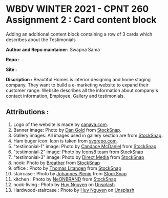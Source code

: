 # WBDV WINTER 2021 - CPNT 260 Assignment 2 : Card content block

Adding an additional content block containing a row of 3 cards which describes about the Testimonials

**Author and Repo maintainer:** Swapna Sama

**Repo :**

**Site :** 

**Discription :** Beautiful Homes is interior designing and home staging company. They want to build a e-marketing website to expand their customer range. Website describes all the information about company's contact information, Employee, Gallery and testimonials.

## Attributions :

1. Logo of the website is made by [canava.com](https://www.canva.com).
2. Banner image: Photo by [Dan Gold](https://stocksnap.io/author/35902) from [StockSnap](https://stocksnap.io").
3. Gallery images: All images used in gallery section are from [StockSnap](https://stocksnap.io").
4. Ham buger icon: Icon is taken from [svgrepo.com](https://www.svgrepo.com/).
5. "testimonial-1" image: Photo by [Candace McDaniel](https://stocksnap.io/author/candacemcdaniel) from [StockSnap](https://stocksnap.io")
6. "testimonial-2" image: Photo by [Icons8 team]("https://stocksnap.io/author/icons8") from [StockSnap](https://stocksnap.io")
7. "testimonial-3" image: Photo by [Direct Media]("https://stocksnap.io/author/directmedia") from [StockSnap](https://stocksnap.io")
8. nook: Photo by <a href="https://stocksnap.io/author/746">Breather</a> from <a href="https://stocksnap.io">StockSnap</a>
9. office : Photo by <a href="https://stocksnap.io/author/29374">Thomas Litangen</a> from <a href="https://stocksnap.io">StockSnap</a>
10. staircase : Photo by <a href="https://stocksnap.io/author/jplenio">Johannes Plenio</a> from <a href="https://stocksnap.io">StockSnap</a>
11. kitchen : Photo by <a href="https://stocksnap.io/author/42732">NeONBRAND</a> from <a href="https://stocksnap.io">StockSnap</a>
12. nook-living : <span>Photo by <a href="https://unsplash.com/@huynguyen_pch?utm_source=unsplash&amp;utm_medium=referral&amp;utm_content=creditCopyText">Huy Nguyen</a> on <a href="https://unsplash.com/s/photos/interior-designer?utm_source=unsplash&amp;utm_medium=referral&amp;utm_content=creditCopyText">Unsplash</a></span>
13. Hardwood-staircase : <span>Photo by <a href="https://unsplash.com/@huynguyen_pch?utm_source=unsplash&amp;utm_medium=referral&amp;utm_content=creditCopyText">Huy Nguyen</a> on <a href="https://unsplash.com/s/photos/interior-designer?utm_source=unsplash&amp;utm_medium=referral&amp;utm_content=creditCopyText">Unsplash</a></span>
